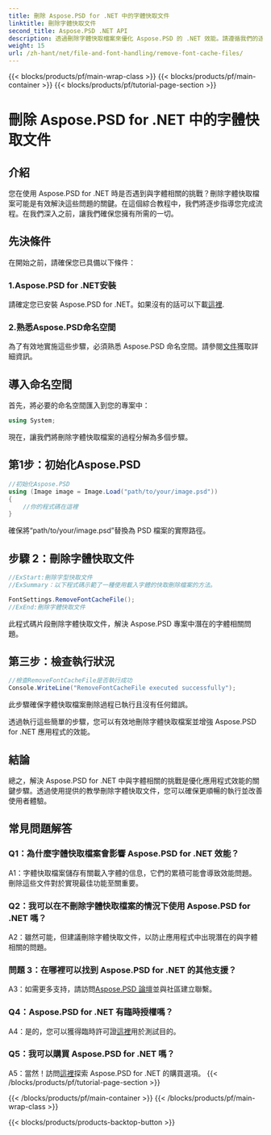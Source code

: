 ```yaml
---
title: 刪除 Aspose.PSD for .NET 中的字體快取文件
linktitle: 刪除字體快取文件
second_title: Aspose.PSD .NET API
description: 透過刪除字體快取檔案來優化 Aspose.PSD 的 .NET 效能。請遵循我們的逐步指南以實現無縫執行。
weight: 15
url: /zh-hant/net/file-and-font-handling/remove-font-cache-files/
---
```


{{< blocks/products/pf/main-wrap-class >}}
{{< blocks/products/pf/main-container >}}
{{< blocks/products/pf/tutorial-page-section >}}

# 刪除 Aspose.PSD for .NET 中的字體快取文件

## 介紹

您在使用 Aspose.PSD for .NET 時是否遇到與字體相關的挑戰？刪除字體快取檔案可能是有效解決這些問題的關鍵。在這個綜合教程中，我們將逐步指導您完成流程。在我們深入之前，讓我們確保您擁有所需的一切。

## 先決條件

在開始之前，請確保您已具備以下條件：

### 1.Aspose.PSD for .NET安裝

請確定您已安裝 Aspose.PSD for .NET。如果沒有的話可以下載[這裡](https://releases.aspose.com/psd/net/).

### 2.熟悉Aspose.PSD命名空間

為了有效地實施這些步驟，必須熟悉 Aspose.PSD 命名空間。請參閱[文件](https://reference.aspose.com/psd/net/)獲取詳細資訊。

## 導入命名空間

首先，將必要的命名空間匯入到您的專案中：

```csharp
using System;
```

現在，讓我們將刪除字體快取檔案的過程分解為多個步驟。

## 第1步：初始化Aspose.PSD

```csharp
//初始化Aspose.PSD
using (Image image = Image.Load("path/to/your/image.psd"))
{
    //你的程式碼在這裡
}
```

確保將“path/to/your/image.psd”替換為 PSD 檔案的實際路徑。

## 步驟 2：刪除字體快取文件

```csharp
//ExStart:刪除字型快取文件
//ExSummary：以下程式碼示範了一種使用載入字體的快取刪除檔案的方法。

FontSettings.RemoveFontCacheFile();
//ExEnd:刪除字體快取文件
```

此程式碼片段刪除字體快取文件，解決 Aspose.PSD 專案中潛在的字體相關問題。

## 第三步：檢查執行狀況

```csharp
//檢查RemoveFontCacheFile是否執行成功
Console.WriteLine("RemoveFontCacheFile executed successfully");
```

此步驟確保字體快取檔案刪除過程已執行且沒有任何錯誤。

透過執行這些簡單的步驟，您可以有效地刪除字體快取檔案並增強 Aspose.PSD for .NET 應用程式的效能。

## 結論

總之，解決 Aspose.PSD for .NET 中與字體相關的挑戰是優化應用程式效能的關鍵步驟。透過使用提供的教學刪除字體快取文件，您可以確保更順暢的執行並改善使用者體驗。

## 常見問題解答

### Q1：為什麼字體快取檔案會影響 Aspose.PSD for .NET 效能？

A1：字體快取檔案儲存有關載入字體的信息，它們的累積可能會導致效能問題。刪除這些文件對於實現最佳功能至關重要。

### Q2：我可以在不刪除字體快取檔案的情況下使用 Aspose.PSD for .NET 嗎？

A2：雖然可能，但建議刪除字體快取文件，以防止應用程式中出現潛在的與字體相關的問題。

### 問題 3：在哪裡可以找到 Aspose.PSD for .NET 的其他支援？

 A3：如需更多支持，請訪問[Aspose.PSD 論壇](https://forum.aspose.com/c/psd/34)並與社區建立聯繫。

### Q4：Aspose.PSD for .NET 有臨時授權嗎？

 A4：是的，您可以獲得臨時許可證[這裡](https://purchase.aspose.com/temporary-license/)用於測試目的。

### Q5：我可以購買 Aspose.PSD for .NET 嗎？

 A5：當然！訪問[這裡](https://purchase.aspose.com/buy)探索 Aspose.PSD for .NET 的購買選項。
{{< /blocks/products/pf/tutorial-page-section >}}

{{< /blocks/products/pf/main-container >}}
{{< /blocks/products/pf/main-wrap-class >}}

{{< blocks/products/products-backtop-button >}}
